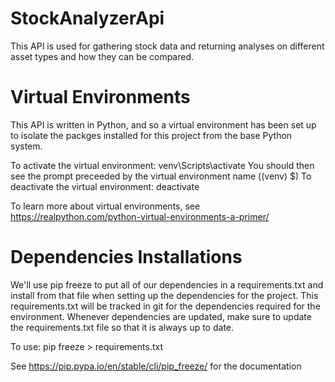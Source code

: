 # StockAnalyzerApi
This API is used for gathering stock data and returning analyses on different asset types and how they can be compared.

# Virtual Environments
This API is written in Python, and so a virtual environment has been set up to isolate the packges installed for this project
from the base Python system.

To activate the virtual environment: venv\Scripts\activate
  You should then see the prompt preceeded by the virtual environment name ((venv) $)
To deactivate the virtual environment: deactivate

To learn more about virtual environments, see https://realpython.com/python-virtual-environments-a-primer/

# Dependencies Installations

We'll use pip freeze to put all of our dependencies in a requirements.txt and install from that file when setting up the dependencies for the project.
This requirements.txt will be tracked in git for the dependencies required for the environment. Whenever dependencies are updated, make sure to update
the requirements.txt file so that it is always up to date.

To use: pip freeze > requirements.txt

See https://pip.pypa.io/en/stable/cli/pip_freeze/ for the documentation